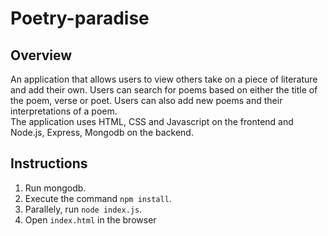 # Poetry-paradise
## Overview
An application that allows users to view others take on a piece of literature and add their own. Users can search for poems based on either the title of the poem, verse or poet. Users can also add new poems and their interpretations of a poem. 
<br>
The application uses HTML, CSS and Javascript on the frontend and Node.js, Express, Mongodb on the backend.
## Instructions
1. Run mongodb.
2. Execute the command `npm install`.
3. Parallely, run `node index.js`.
4. Open `index.html` in the browser
